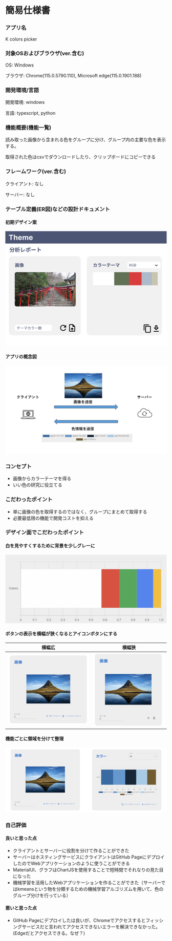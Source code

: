 # 簡易仕様書

### アプリ名

K colors picker

### 対象OSおよびブラウザ(ver.含む)

OS: Windows

ブラウザ: Chrome(115.0.5790.110), Microsoft edge(115.0.1901.188)

### 開発環境/⾔語

開発環境: windows

言語: typescript, python

### 機能概要(機能⼀覧)
読み取った画像から含まれる色をグループに分け、グループ内の主要な色を表示する。

取得された色はcsvでダウンロードしたり、クリップボードにコピーできる

### フレームワーク(ver.含む)

クライアント: なし

サーバー: なし

### テーブル定義(ER図)などの設計ドキュメント
#### 初期デザイン案
![](../imgs/figmaデザイン案.png)

#### アプリの概念図
![概念図](../imgs/image_6.png)

### コンセプト
* 画像からカラーテーマを得る
* いい色の研究に役立てる

### こだわったポイント
* 単に画像の色を取得するのではなく、グループにまとめて取得する
* 必要最低限の機能で開発コストを抑える

### デザイン⾯でこだわったポイント
#### 白を見やすくするために背景を少しグレーに
![Alt text](../imgs/image_2.png)
#### ボタンの表示を横幅が狭くなるとアイコンボタンにする
|横幅広|横幅狭|
|-|-|
|![Alt text](../imgs/image_3.png)|![Alt text](../imgs/image_4.png)|
#### 機能ごとに領域を分けて整理
![Alt text](../imgs/image_5.png)

### ⾃⼰評価
#### 良いと思った点
* クライアントとサーバーに役割を分けて作ることができた
* サーバーはホスティングサービスにクライアントはGitHub PageにデプロイしたのでWebアプリケーションのように使うことができる
* MaterialUI、グラフはChartJSを使用することで短時間でそれなりの見た目になった
* 機械学習を活用したWebアプリケーションを作ることができた（サーバーではkmeansという物を分類するための機械学習アルゴリズムを用いて、色のグループ分けを行っている）

#### 悪いと思った点
* GitHub Pageにデプロイしたは良いが、Chromeでアクセスするとフィッシングサービスだと言われてアクセスできないエラーを解決できなかった。(Edgeだとアクセスできる。なぜ？)

